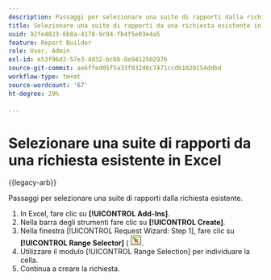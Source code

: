 ```yaml
---
description: Passaggi per selezionare una suite di rapporti dalla richiesta esistente.
title: Selezionare una suite di rapporti da una richiesta esistente in Excel
uuid: 92fe4823-6b8a-4178-9c94-fb4f5e03e4a5
feature: Report Builder
role: User, Admin
exl-id: e53f96d2-57e3-4d32-bc08-8e941250297b
source-git-commit: ae6ffed05f5a33f032d0c7471ccdb1029154ddbd
workflow-type: tm+mt
source-wordcount: '67'
ht-degree: 29%

---
```


# Selezionare una suite di rapporti da una richiesta esistente in Excel

{{legacy-arb}}

Passaggi per selezionare una suite di rapporti dalla richiesta esistente.

1. In Excel, fare clic su **[!UICONTROL Add-Ins]**.
1. Nella barra degli strumenti fare clic su **[!UICONTROL Create]**.
1. Nella finestra [!UICONTROL Request Wizard: Step 1], fare clic su **[!UICONTROL Range Selector]** ( ![](assets/select_cell_icon.png).
1. Utilizzare il modulo [!UICONTROL Range Selection] per individuare la cella.
1. Continua a creare la richiesta.
